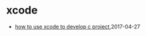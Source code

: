 # xcode
* [how to use xcode to develop c project](/2017/2017-04-27-how-to-use-xcode-to-develop-c-project),2017-04-27

